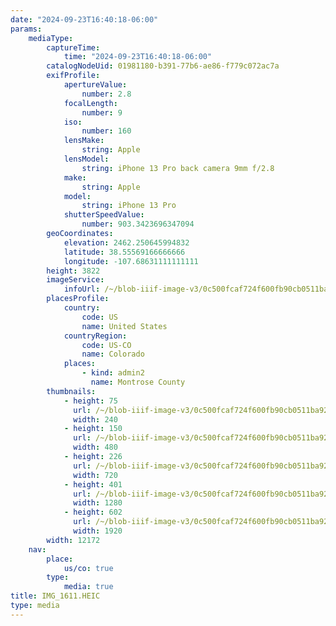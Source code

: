 ```yaml
---
date: "2024-09-23T16:40:18-06:00"
params:
    mediaType:
        captureTime:
            time: "2024-09-23T16:40:18-06:00"
        catalogNodeUid: 01981180-b391-77b6-ae86-f779c072ac7a
        exifProfile:
            apertureValue:
                number: 2.8
            focalLength:
                number: 9
            iso:
                number: 160
            lensMake:
                string: Apple
            lensModel:
                string: iPhone 13 Pro back camera 9mm f/2.8
            make:
                string: Apple
            model:
                string: iPhone 13 Pro
            shutterSpeedValue:
                number: 903.3423696347094
        geoCoordinates:
            elevation: 2462.250645994832
            latitude: 38.55569166666666
            longitude: -107.68631111111111
        height: 3822
        imageService:
            infoUrl: /~/blob-iiif-image-v3/0c500fcaf724f600fb90cb0511ba92ea6df1d00ba987a74cb7b75f3bfb1758c1/info.json
        placesProfile:
            country:
                code: US
                name: United States
            countryRegion:
                code: US-CO
                name: Colorado
            places:
                - kind: admin2
                  name: Montrose County
        thumbnails:
            - height: 75
              url: /~/blob-iiif-image-v3/0c500fcaf724f600fb90cb0511ba92ea6df1d00ba987a74cb7b75f3bfb1758c1/full/240%2C75/0/default.jpg
              width: 240
            - height: 150
              url: /~/blob-iiif-image-v3/0c500fcaf724f600fb90cb0511ba92ea6df1d00ba987a74cb7b75f3bfb1758c1/full/480%2C150/0/default.jpg
              width: 480
            - height: 226
              url: /~/blob-iiif-image-v3/0c500fcaf724f600fb90cb0511ba92ea6df1d00ba987a74cb7b75f3bfb1758c1/full/720%2C226/0/default.jpg
              width: 720
            - height: 401
              url: /~/blob-iiif-image-v3/0c500fcaf724f600fb90cb0511ba92ea6df1d00ba987a74cb7b75f3bfb1758c1/full/1280%2C401/0/default.jpg
              width: 1280
            - height: 602
              url: /~/blob-iiif-image-v3/0c500fcaf724f600fb90cb0511ba92ea6df1d00ba987a74cb7b75f3bfb1758c1/full/1920%2C602/0/default.jpg
              width: 1920
        width: 12172
    nav:
        place:
            us/co: true
        type:
            media: true
title: IMG_1611.HEIC
type: media
---
```

